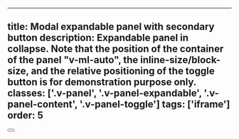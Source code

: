 <!--
 *              Copyright (c) 2025 Visa, Inc.
 *
 * Licensed under the Apache License, Version 2.0 (the "License");
 * you may not use this file except in compliance with the License.
 * You may obtain a copy of the License at
 *
 *         http://www.apache.org/licenses/LICENSE-2.0
 *
 * Unless required by applicable law or agreed to in writing, software
 * distributed under the License is distributed on an "AS IS" BASIS,
 * WITHOUT WARRANTIES OR CONDITIONS OF ANY KIND, either express or implied.
 * See the License for the specific language governing permissions and
 * limitations under the License.
 *
 -->
---
title: Modal expandable panel with secondary button
description: Expandable panel in collapse. Note that the position of the container of the panel "v-ml-auto", the inline-size/block-size, and the relative positioning of the toggle button is for demonstration purpose only.
classes: ['.v-panel', '.v-panel-expandable', '.v-panel-content', '.v-panel-toggle']
tags: ['iframe']
order: 5
---

<div class="v-ml-auto v-panel v-panel-expandable">
  <button aria-expanded="false" aria-label="collapse panel" class="v-panel-toggle v-button v-button-large v-button-icon v-button-secondary" type="button" onclick="window.modalPanelExpandableWithSecondary.showModal()">
    <svg aria-hidden="true" class="v-icon v-icon v-icon-visa v-icon-tiny" focusable="false" viewbox="0 0 16 16">
      <use href="#visa-media-rewind-tiny" />
      </use>
    </svg>
  </button>
</div>
<dialog aria-describedby="modal-panel-description" aria-labelledby="modal-panel-title" aria-modal="true" class="v-panel v-panel-expandable" id="modalPanelExpandableWithSecondary" role="dialog">
  <button aria-expanded="true" aria-label="collapse panel" class="v-panel-toggle v-button v-button-large v-button-icon v-button-secondary" type="button" onclick="window.modalPanelExpandableWithSecondary.close()" autofocus>
    <svg aria-hidden="true" class="v-icon v-icon v-icon-visa v-icon-tiny" focusable="false" viewbox="0 0 16 16">
      <use href="#visa-media-fast-forward-tiny" />
      </use>
    </svg>
  </button>
  <div class="v-panel-content v-surface">
    <header class="v-panel-header">
      <h2 class="v-typography-headline-3">
        Panel title
      </h2>
    </header>
    <div class="v-panel-body">
      <h3 class="v-typography-subtitle-2">
        Panel subtitle
      </h3>
      <p>
        This is required text that can be used to describe the panel title and subtitle in more detail.
      </p>
    </div>
  </div>
</dialog>